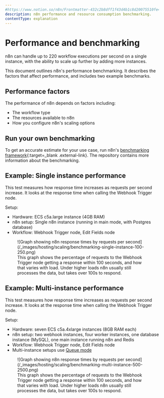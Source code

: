 ```yaml
---
#https://www.notion.so/n8n/Frontmatter-432c2b8dff1f43d4b1c8d20075510fe4
description: n8n performance and resource consumption benchmarking.
contentType: explanation
---
```


# Performance and benchmarking

n8n can handle up to 220 workflow executions per second on a single instance, with the ability to scale up further by adding more instances.

This document outlines n8n's performance benchmarking. It describes the factors that affect performance, and includes two example benchmarks.

## Performance factors

The performance of n8n depends on factors including: 

* The workflow type
* The resources available to n8n
* How you configure n8n's scaling options


## Run your own benchmarking

To get an accurate estimate for your use case, run n8n's [benchmarking framework](https://github.com/n8n-io/n8n/tree/master/packages/%40n8n/benchmark){:target=_blank .external-link}. The repository contains more information about the benchmarking.

## Example: Single instance performance

This test measures how response time increases as requests per second increase. It looks at the response time when calling the Webhook Trigger node.

Setup:

- Hardware: ECS c5a.large instance (4GB RAM)
- n8n setup: Single n8n instance (running in main mode, with Postgres database)
- Workflow: Webhook Trigger node, Edit Fields node

<figure markdown>
  ![Graph showing n8n response times by requests per second](/_images/hosting/scaling/benchmarking-single-instance-100-250.png)
  <figcaption>This graph shows the percentage of requests to the Webhook Trigger node getting a response within 100 seconds, and how that varies with load. Under higher loads n8n usually still processes the data, but takes over 100s to respond.</figcaption>
</figure>



## Example: Multi-instance performance

This test measures how response time increases as requests per second increase. It looks at the response time when calling the Webhook Trigger node.

Setup:

- Hardware: seven ECS c5a.4xlarge instances (8GB RAM each)
- n8n setup: two webhook instances, four worker instances, one database instance (MySQL), one main instance running n8n and Redis
- Workflow: Webhook Trigger node, Edit Fields node
- Multi-instance setups use [Queue mode](/hosting/scaling/queue-mode.md)

<figure markdown>
  ![Graph showing n8n response times by requests per second](/_images/hosting/scaling/benchmarking-multi-instance-500-2500.png)
  <figcaption>This graph shows the percentage of requests to the Webhook Trigger node getting a response within 100 seconds, and how that varies with load. Under higher loads n8n usually still processes the data, but takes over 100s to respond.</figcaption>
</figure>

